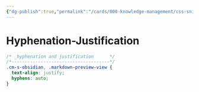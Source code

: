 ```yaml
---
{"dg-publish":true,"permalink":"/cards/000-knowledge-management/css-snippets/hyphenation-justification/"}
---
```


# Hyphenation-Justification
```css
/* _hyphenation and justification      */
/*-------------------------------------*/
.cm-s-obsidian, .markdown-preview-view {
  text-align: justify;
  hyphens: auto;
}
```

